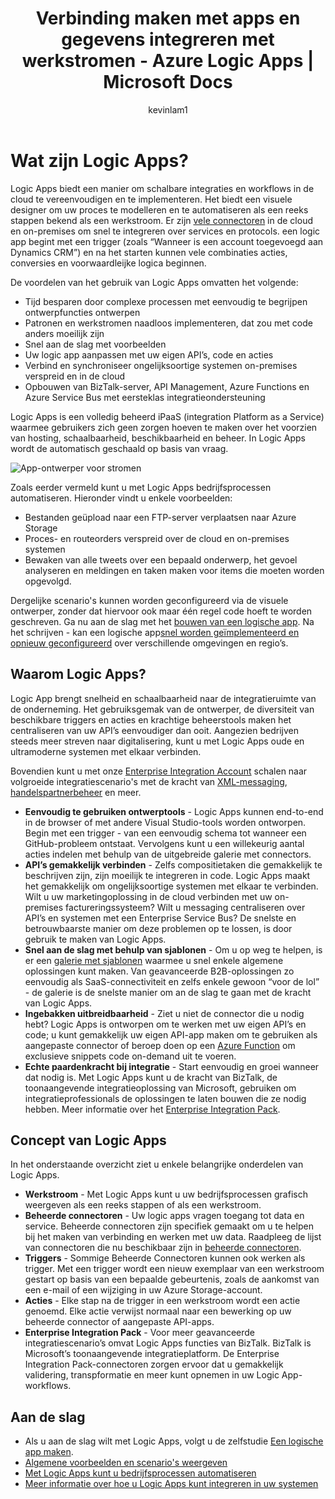 ﻿---
title: Verbinding maken met apps en gegevens integreren met werkstromen - Azure Logic Apps | Microsoft Docs
description: Maak werkstromen en automatiseer processen door met apps verbinding te maken en gegevens te integreren met Azure Logic Apps.
author: kevinlam1
manager: anneta
editor: 
services: logic-apps
documentationcenter: 
ms.assetid: 07765c05-72a6-4169-a8ab-f6420bfbaf07
ms.service: logic-apps
ms.workload: na
ms.tgt_pltfrm: na
ms.devlang: na
ms.topic: hero-article
ms.date: 01/23/2017
ms.author: klam
ms.translationtype: Human Translation
ms.sourcegitcommit: 11aa3f74d112244cd96278c2b2e3d701e031aee8
ms.openlocfilehash: 6415b0e1c7feb744c6c13a0ae19ed434b6e9befc
ms.contentlocale: nl-nl
ms.lasthandoff: 01/25/2017


---
# <a name="what-are-logic-apps"></a>Wat zijn Logic Apps?
Logic Apps biedt een manier om schalbare integraties en workflows in de cloud te vereenvoudigen en te implementeren. Het biedt een visuele designer om uw proces te modelleren en te automatiseren als een reeks stappen bekend als een werkstroom.  Er zijn [vele connectoren](../connectors/apis-list.md) in de cloud en on-premises om snel te integreren over services en protocols.  een logic app begint met een trigger (zoals “Wanneer is een account toegevoegd aan Dynamics CRM”) en na het starten kunnen vele combinaties acties, conversies en voorwaardleijke logica beginnen.

De voordelen van het gebruik van Logic Apps omvatten het volgende:  

* Tijd besparen door complexe processen met eenvoudig te begrijpen ontwerpfuncties ontwerpen
* Patronen en werkstromen naadloos implementeren, dat zou met code anders moeilijk zijn
* Snel aan de slag met voorbeelden
* Uw logic app aanpassen met uw eigen API’s, code en acties
* Verbind en synchroniseer ongelijksoortige systemen on-premises verspreid en in de cloud
* Opbouwen van BizTalk-server, API Management, Azure Functions en Azure Service Bus met eersteklas integratieondersteuning

Logic Apps is een volledig beheerd iPaaS (integration Platform as a Service) waarmee gebruikers zich geen zorgen hoeven te maken over het voorzien van hosting, schaalbaarheid, beschikbaarheid en beheer.  In Logic Apps wordt de automatisch geschaald op basis van vraag.

![App-ontwerper voor stromen](media/logic-apps-what-are-logic-apps/LogicAppCapture2.png)

Zoals eerder vermeld kunt u met Logic Apps bedrijfsprocessen automatiseren. Hieronder vindt u enkele voorbeelden:  

* Bestanden geüpload naar een FTP-server verplaatsen naar Azure Storage
* Proces- en routeorders verspreid over de cloud en on-premises systemen
* Bewaken van alle tweets over een bepaald onderwerp, het gevoel analyseren en meldingen en taken maken voor items die moeten worden opgevolgd.

Dergelijke scenario's kunnen worden geconfigureerd via de visuele ontwerper, zonder dat hiervoor ook maar één regel code hoeft te worden geschreven. Ga nu aan de slag met het [bouwen van een logische app][create].  Na het schrijven - kan een logische app[snel worden geïmplementeerd en opnieuw geconfigureerd](../logic-apps/logic-apps-create-deploy-template.md) over verschillende omgevingen en regio’s.

## <a name="why-logic-apps"></a>Waarom Logic Apps?
Logic App brengt snelheid en schaalbaarheid naar de integratieruimte van de onderneming.  Het gebruiksgemak van de ontwerper, de diversiteit van beschikbare triggers en acties en krachtige beheerstools maken het centraliseren van uw API’s eenvoudiger dan ooit.  Aangezien bedrijven steeds meer streven naar digitalisering, kunt u met Logic Apps oude en ultramoderne systemen met elkaar verbinden.

Bovendien kunt u met onze [Enterprise Integration Account][biztalk] schalen naar volgroeide integratiescenario's met de kracht van [XML-messaging][xml], [handelspartnerbeheer][tpm] en meer.

* **Eenvoudig te gebruiken ontwerptools** - Logic Apps kunnen end-to-end in de browser of met andere Visual Studio-tools worden ontworpen. Begin met een trigger - van een eenvoudig schema tot wanneer een GitHub-probleem ontstaat. Vervolgens kunt u een willekeurig aantal acties indelen met behulp van de uitgebreide galerie met connectors.
* **API’s gemakkelijk verbinden** - Zelfs compositietaken die gemakkelijk te beschrijven zijn, zijn moeilijk te integreren in code. Logic Apps maakt het gemakkelijk om ongelijksoortige systemen met elkaar te verbinden. Wilt u uw marketingoplossing in de cloud verbinden met uw on-premises factureringssysteem? Wilt u messaging centraliseren over API’s en systemen met een Enterprise Service Bus? De snelste en betrouwbaarste manier om deze problemen op te lossen, is door gebruik te maken van Logic Apps.
* **Snel aan de slag met behulp van sjablonen** - Om u op weg te helpen, is er een [galerie met sjablonen][templates] waarmee u snel enkele algemene oplossingen kunt maken. Van geavanceerde B2B-oplossingen zo eenvoudig als SaaS-connectiviteit en zelfs enkele gewoon “voor de lol” - de galerie is de snelste manier om an de slag te gaan met de kracht van Logic Apps.
* **Ingebakken uitbreidbaarheid** - Ziet u niet de connector die u nodig hebt? Logic Apps is ontworpen om te werken met uw eigen API’s en code; u kunt gemakkelijk uw eigen API-app maken om te gebruiken als aangepaste connector of beroep doen op een [Azure Function](https://functions.azure.com) om exclusieve snippets code on-demand uit te voeren. 
* **Echte paardenkracht bij integratie** - Start eenvoudig en groei wanneer dat nodig is. Met Logic Apps kunt u de kracht van BizTalk, de toonaangevende integratieoplossing van Microsoft, gebruiken om integratieprofessionals de oplossingen te laten bouwen die ze nodig hebben. Meer informatie over het [Enterprise Integration Pack](../logic-apps/logic-apps-enterprise-integration-overview.md).

## <a name="logic-app-concepts"></a>Concept van Logic Apps
In het onderstaande overzicht ziet u enkele belangrijke onderdelen van Logic Apps. 

* **Werkstroom** - Met Logic Apps kunt u uw bedrijfsprocessen grafisch weergeven als een reeks stappen of als een werkstroom.
* **Beheerde connectoren** - Uw logic apps vragen toegang tot data en service. Beheerde connectoren zijn specifiek gemaakt om u te helpen bij het maken van verbinding en werken met uw data. Raadpleeg de lijst van connectoren die nu beschikbaar zijn in [beheerde connectoren][managedapis].
* **Triggers** - Sommige Beheerde Connectoren kunnen ook werken als trigger. Met een trigger wordt een nieuw exemplaar van een werkstroom gestart op basis van een bepaalde gebeurtenis, zoals de aankomst van een e-mail of een wijziging in uw Azure Storage-account.
* **Acties** - Elke stap na de trigger in een werkstroom wordt een actie genoemd. Elke actie verwijst normaal naar een bewerking op uw beheerde connector of aangepaste API-apps.
* **Enterprise Integration Pack** - Voor meer geavanceerde integratiescenario’s omvat Logic Apps functies van BizTalk. BizTalk is Microsoft’s toonaangevende integratieplatform. De Enterprise Integration Pack-connectoren zorgen ervoor dat u gemakkelijk validering, transpformatie en meer kunt opnemen in uw Logic App-workflows.

## <a name="getting-started"></a>Aan de slag
* Als u aan de slag wilt met Logic Apps, volgt u de zelfstudie [Een logische app maken][create].  
* [Algemene voorbeelden en scenario's weergeven](../logic-apps/logic-apps-examples-and-scenarios.md)
* [Met Logic Apps kunt u bedrijfsprocessen automatiseren](http://channel9.msdn.com/Events/Build/2016/T694) 
* [Meer informatie over hoe u Logic Apps kunt integreren in uw systemen](http://channel9.msdn.com/Events/Build/2016/P462)

[biztalk]: logic-apps-enterprise-integration-accounts.md
[appservice]: ../app-service/app-service-value-prop-what-is.md
[create]: logic-apps-create-a-logic-app.md
[managedapis]: ../connectors/apis-list.md
[tpm]: logic-apps-enterprise-integration-accounts.md
[xml]: logic-apps-enterprise-integration-b2b.md
[templates]: logic-apps-use-logic-app-templates.md

